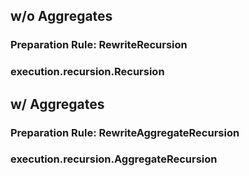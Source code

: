 ## w/o Aggregates

### Preparation Rule: RewriteRecursion

### execution.recursion.Recursion

## w/ Aggregates

### Preparation Rule: RewriteAggregateRecursion

### execution.recursion.AggregateRecursion